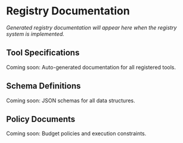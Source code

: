 # Registry Documentation

*Generated registry documentation will appear here when the registry system is implemented.*

## Tool Specifications

Coming soon: Auto-generated documentation for all registered tools.

## Schema Definitions

Coming soon: JSON schemas for all data structures.

## Policy Documents

Coming soon: Budget policies and execution constraints.
